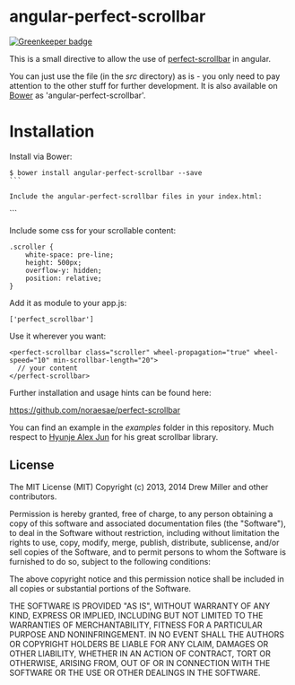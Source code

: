 angular-perfect-scrollbar
=========================

[![Greenkeeper badge](https://badges.greenkeeper.io/benkalsky/ng-perfect-scrollbar.svg)](https://greenkeeper.io/)

This is a small directive to allow the use of [perfect-scrollbar](https://github.com/noraesae/perfect-scrollbar) in angular.

You can just use the file (in the *src* directory) as is - you only need to pay attention to the other stuff for further development.  It is also available on [Bower](http://bower.io) as 'angular-perfect-scrollbar'.

Installation
=========================

Install via Bower:

````
$ bower install angular-perfect-scrollbar --save
```

Include the angular-perfect-scrollbar files in your index.html:

````
<link rel="stylesheet" href="bower_components/perfect-scrollbar/min/perfect-scrollbar.min.css" />
<script src="bower_components/perfect-scrollbar/min/perfect-scrollbar.min.js"></script>
<script src="bower_components/perfect-scrollbar/min/perfect-scrollbar.with-mousewheel.min.js"></script>
<script src="bower_components/angular-perfect-scrollbar/src/angular-perfect-scrollbar.js"></script>
```

Include some css for your scrollable content:

````
.scroller {
    white-space: pre-line;
    height: 500px;
    overflow-y: hidden;
    position: relative;
}
````

Add it as module to your app.js:

````
['perfect_scrollbar']
````

Use it wherever you want:

````
<perfect-scrollbar class="scroller" wheel-propagation="true" wheel-speed="10" min-scrollbar-length="20">
  // your content
</perfect-scrollbar>
````

Further installation and usage hints can be found here:

https://github.com/noraesae/perfect-scrollbar

You can find an example in the *examples* folder in this repository.  Much respect to [Hyunje Alex Jun](https://github.com/noraesae) for his great scrollbar library.

License
-------

The MIT License (MIT) Copyright (c) 2013, 2014 Drew Miller and other contributors.

Permission is hereby granted, free of charge, to any person obtaining a copy of this software and associated documentation files (the "Software"), to deal in the Software without restriction, including without limitation the rights to use, copy, modify, merge, publish, distribute, sublicense, and/or sell copies of the Software, and to permit persons to whom the Software is furnished to do so, subject to the following conditions:

The above copyright notice and this permission notice shall be included in all copies or substantial portions of the Software.

THE SOFTWARE IS PROVIDED "AS IS", WITHOUT WARRANTY OF ANY KIND, EXPRESS OR IMPLIED, INCLUDING BUT NOT LIMITED TO THE WARRANTIES OF MERCHANTABILITY, FITNESS FOR A PARTICULAR PURPOSE AND NONINFRINGEMENT. IN NO EVENT SHALL THE AUTHORS OR COPYRIGHT HOLDERS BE LIABLE FOR ANY CLAIM, DAMAGES OR OTHER LIABILITY, WHETHER IN AN ACTION OF CONTRACT, TORT OR OTHERWISE, ARISING FROM, OUT OF OR IN CONNECTION WITH THE SOFTWARE OR THE USE OR OTHER DEALINGS IN THE SOFTWARE.